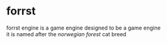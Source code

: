 # forrst
forrst engine is a game engine designed to be a game engine  
it is named after the *norwegian forest* cat breed

